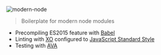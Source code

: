 ![modern-node](https://i.imgsafe.org/c07d98c0a1.png)

> Boilerplate for modern node modules

- Precompiling ES2015 feature with [Babel](https://babeljs.io/)
- Linting with [XO](https://github.com/sindresorhus/xo) configured to [JavaScript Standard Style](https://github.com/feross/standard)
- Testing with [AVA](https://github.com/avajs/ava)

